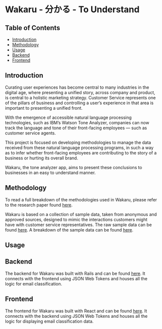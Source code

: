 # Wakaru - 分かる - To Understand

## Table of Contents

+ [Introduction](##introduction)
+ [Methodology](##methodology)
+ [Usage](##usage)
+ [Backend](##backend)
+ [Frontend](##frontend)

## Introduction

Curating user experiences has become central to many industries in the digital age, where presenting a unified story, across company and product, is central to a holistic marketing strategy. Customer Service represents one of the pillars of business and controlling a user’s experience in that area is important to presenting a unified front. 

With the emergence of accessible natural language processing technologies, such as IBM’s Watson Tone Analyzer, companies can now track the language and tone of their front-facing employees — such as customer service agents. 

This project is focused on developing methodologies to manage the data received from these natural language processing programs, in such a way as to infer whether front-facing employees are contributing to the story of a business or hurting its overall brand.

Wakaru, the tone analyzer app, aims to present these conclusions to businesses in an easy to understand manner.  

## Methodology

To read a full breakdown of the methodologies used in Wakaru, please refer to the research paper found [here](https://github.com/ACC25/wakaru/blob/master/wakaru_paper.docx).

Wakaru is based on a collection of sample data, taken from anonymous and approved sources, designed to mimic the interactions customers might have with customer service representatives. The raw sample data can be found [here](https://github.com/ACC25/wakaru/tree/master/source_emails). A breakdown of the sample data can be found [here](https://github.com/ACC25/wakaru/blob/master/source_emails/interactions.md).

## Usage

## Backend

The backend for Wakaru was built with Rails and can be found [here](https://github.com/ACC25/wakaru-backend). It connects with the frontend using JSON Web Tokens and houses all the logic for email classification. 

## Frontend

The frontend for Wakaru was built with React and can be found [here](https://github.com/ACC25/wakaru-frontend). It connects with the backend using JSON Web Tokens and houses all the logic for displaying email classification data. 
